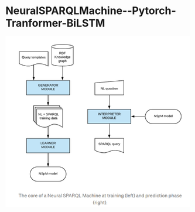 # NeuralSPARQLMachine--Pytorch-Tranformer-BiLSTM

![alt text](https://github.com/gabguerin/NeuralSPARQLMachine--Pytorch-Tranformer-BiLSTM/blob/main/data/NSpM.PNG)
